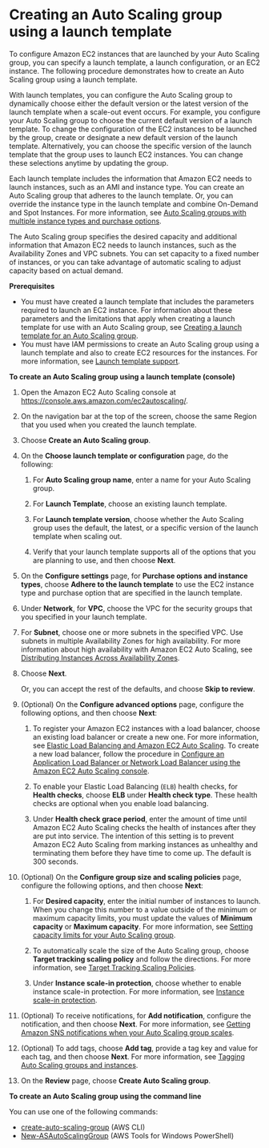 # Creating an Auto Scaling group using a launch template<a name="create-asg-launch-template"></a>

To configure Amazon EC2 instances that are launched by your Auto Scaling group, you can specify a launch template, a launch configuration, or an EC2 instance\. The following procedure demonstrates how to create an Auto Scaling group using a launch template\. 

With launch templates, you can configure the Auto Scaling group to dynamically choose either the default version or the latest version of the launch template when a scale\-out event occurs\. For example, you configure your Auto Scaling group to choose the current default version of a launch template\. To change the configuration of the EC2 instances to be launched by the group, create or designate a new default version of the launch template\. Alternatively, you can choose the specific version of the launch template that the group uses to launch EC2 instances\. You can change these selections anytime by updating the group\. 

Each launch template includes the information that Amazon EC2 needs to launch instances, such as an AMI and instance type\. You can create an Auto Scaling group that adheres to the launch template\. Or, you can override the instance type in the launch template and combine On\-Demand and Spot Instances\. For more information, see [Auto Scaling groups with multiple instance types and purchase options](asg-purchase-options.md)\. 

The Auto Scaling group specifies the desired capacity and additional information that Amazon EC2 needs to launch instances, such as the Availability Zones and VPC subnets\. You can set capacity to a fixed number of instances, or you can take advantage of automatic scaling to adjust capacity based on actual demand\. 

**Prerequisites**
+ You must have created a launch template that includes the parameters required to launch an EC2 instance\. For information about these parameters and the limitations that apply when creating a launch template for use with an Auto Scaling group, see [Creating a launch template for an Auto Scaling group](create-launch-template.md)\.
+ You must have IAM permissions to create an Auto Scaling group using a launch template and also to create EC2 resources for the instances\. For more information, see [Launch template support](ec2-auto-scaling-launch-template-permissions.md)\.

**To create an Auto Scaling group using a launch template \(console\)**

1. Open the Amazon EC2 Auto Scaling console at [https://console\.aws\.amazon\.com/ec2autoscaling/](https://console.aws.amazon.com/ec2autoscaling/)\.

1. On the navigation bar at the top of the screen, choose the same Region that you used when you created the launch template\.

1. Choose **Create an Auto Scaling group**\.

1. On the **Choose launch template or configuration** page, do the following:

   1. For **Auto Scaling group name**, enter a name for your Auto Scaling group\.

   1. For **Launch Template**, choose an existing launch template\.

   1. For **Launch template version**, choose whether the Auto Scaling group uses the default, the latest, or a specific version of the launch template when scaling out\. 

   1. Verify that your launch template supports all of the options that you are planning to use, and then choose **Next**\.

1. On the **Configure settings** page, for **Purchase options and instance types**, choose **Adhere to the launch template** to use the EC2 instance type and purchase option that are specified in the launch template\. 

1. Under **Network**, for **VPC**, choose the VPC for the security groups that you specified in your launch template\.

1. For **Subnet**, choose one or more subnets in the specified VPC\. Use subnets in multiple Availability Zones for high availability\. For more information about high availability with Amazon EC2 Auto Scaling, see [Distributing Instances Across Availability Zones](auto-scaling-benefits.md#arch-AutoScalingMultiAZ)\.

1. Choose **Next**\. 

   Or, you can accept the rest of the defaults, and choose **Skip to review**\. 

1. \(Optional\) On the **Configure advanced options** page, configure the following options, and then choose **Next**:

   1. To register your Amazon EC2 instances with a load balancer, choose an existing load balancer or create a new one\. For more information, see [Elastic Load Balancing and Amazon EC2 Auto Scaling](autoscaling-load-balancer.md)\. To create a new load balancer, follow the procedure in [Configure an Application Load Balancer or Network Load Balancer using the Amazon EC2 Auto Scaling console](attach-load-balancer-asg.md#as-create-load-balancer-console)\.

   1. To enable your Elastic Load Balancing \(`ELB`\) health checks, for **Health checks**, choose **ELB** under **Health check type**\. These health checks are optional when you enable load balancing\. 

   1. Under **Health check grace period**, enter the amount of time until Amazon EC2 Auto Scaling checks the health of instances after they are put into service\. The intention of this setting is to prevent Amazon EC2 Auto Scaling from marking instances as unhealthy and terminating them before they have time to come up\. The default is 300 seconds\.

1. \(Optional\) On the **Configure group size and scaling policies** page, configure the following options, and then choose **Next**:

   1. For **Desired capacity**, enter the initial number of instances to launch\. When you change this number to a value outside of the minimum or maximum capacity limits, you must update the values of **Minimum capacity** or **Maximum capacity**\. For more information, see [Setting capacity limits for your Auto Scaling group](asg-capacity-limits.md)\.

   1. To automatically scale the size of the Auto Scaling group, choose **Target tracking scaling policy** and follow the directions\. For more information, see [Target Tracking Scaling Policies](as-scaling-target-tracking.md#policy-creating-scalingpolicies-console)\.

   1. Under **Instance scale\-in protection**, choose whether to enable instance scale\-in protection\. For more information, see [Instance scale\-in protection](as-instance-termination.md#instance-protection)\.

1. \(Optional\) To receive notifications, for **Add notification**, configure the notification, and then choose **Next**\. For more information, see [Getting Amazon SNS notifications when your Auto Scaling group scales](ASGettingNotifications.md)\.

1. \(Optional\) To add tags, choose **Add tag**, provide a tag key and value for each tag, and then choose **Next**\. For more information, see [Tagging Auto Scaling groups and instances](autoscaling-tagging.md)\.

1. On the **Review** page, choose **Create Auto Scaling group**\.

**To create an Auto Scaling group using the command line**

You can use one of the following commands:
+ [create\-auto\-scaling\-group](https://docs.aws.amazon.com/cli/latest/reference/autoscaling/create-auto-scaling-group.html) \(AWS CLI\)
+ [New\-ASAutoScalingGroup](https://docs.aws.amazon.com/powershell/latest/reference/items/New-ASAutoScalingGroup.html) \(AWS Tools for Windows PowerShell\)